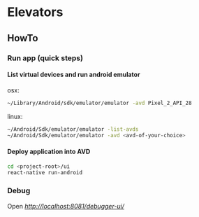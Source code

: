 # Elevators

## HowTo

### Run app (quick steps)

#### List virtual devices and run android emulator  

osx:

```bash  
~/Library/Android/sdk/emulator/emulator -avd Pixel_2_API_28
```

linux:

```bash
~/Android/Sdk/emulator/emulator -list-avds
~/Android/Sdk/emulator/emulator -avd <avd-of-your-choice>
```

#### Deploy application into AVD

```bash
cd <project-root>/ui
react-native run-android  
```

### Debug

Open *<http://localhost:8081/debugger-ui/>*
